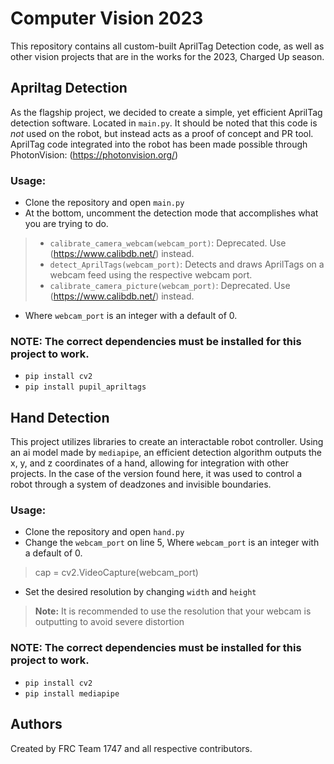 # Computer Vision 2023
 This repository contains all custom-built AprilTag Detection code, as well as other vision projects that are in the works for the 2023, Charged Up season.
 
## Apriltag Detection
 As the flagship project, we decided to create a simple, yet efficient AprilTag detection software. Located in `main.py`. It should be noted that this code is *not* used on the robot, but instead acts as a proof of concept and PR tool. AprilTag code integrated into the robot has been made possible through PhotonVision: (https://photonvision.org/)
### Usage:
 - Clone the repository and open `main.py`
 - At the bottom, uncomment the detection mode that accomplishes what you are trying to do.
 > - `calibrate_camera_webcam(webcam_port)`: Deprecated. Use (https://www.calibdb.net/) instead.
 > - `detect_AprilTags(webcam_port)`: Detects and draws AprilTags on a webcam feed using the respective webcam port.
 > - `calibrate_camera_picture(webcam_port)`: Deprecated. Use (https://www.calibdb.net/) instead.
 - Where `webcam_port` is an integer with a default of 0.

### NOTE: The correct dependencies must be installed for this project to work.
 - `pip install cv2`
 - `pip install pupil_apriltags`

## Hand Detection
 This project utilizes libraries to create an interactable robot controller. Using an ai model made by `mediapipe`, an efficient detection algorithm outputs the x, y, and z coordinates of a hand, allowing for integration with other projects. In the case of the version found here, it was used to control a robot through a system of deadzones and invisible boundaries.
 
### Usage:
 - Clone the repository and open `hand.py`
 - Change the `webcam_port` on line 5, Where `webcam_port` is an integer with a default of 0.
 > cap = cv2.VideoCapture(webcam_port)
 - Set the desired resolution by changing `width` and `height`
 > **Note:** It is recommended to use the resolution that your webcam is outputting to avoid severe distortion

### NOTE: The correct dependencies must be installed for this project to work.
 - `pip install cv2`
 - `pip install mediapipe`

## Authors
Created by FRC Team 1747 and all respective contributors.
